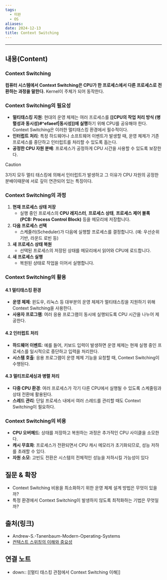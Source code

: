```yaml
---
tags:
  - 미완
  - OS
aliases: 
date: 2024-12-13
title: Context Switching
---
```

---

## 내용(Content)

### Context Switching

**컴퓨터 시스템에서 Context Switching은 CPU가 한 프로세스에서 다른 프로세스로 전환하는 과정을 말한다.** Kernel이 주체가 되어 동작한다.

### Context Switching의 필요성

- **멀티태스킹 지원**: 현대의 운영 체제는 여러 프로세스를 **[[CPU의 작업 처리 방식 (병렬성과 동시성)#^efaeef|동시성]]에 실행**하기 위해 CPU를 공유해야 한다. Context Switching은 이러한 멀티태스킹 환경에서 필수적이다.
- **인터럽트 처리**: 특정 하드웨어나 소프트웨어 이벤트가 발생할 때, 운영 체제가 기존 프로세스를 중단하고 인터럽트를 처리할 수 있도록 돕는다.
- **공정한 CPU 자원 분배**: 프로세스가 공정하게 CPU 시간을 사용할 수 있도록 보장한다.

>[!caution]
>3가지 모두 멀티 태스킹에 의해서 인터럽트가 발생하고 그 이유가 CPU 자원의 공정한 분배이때문에 서로 깊이 연관되어 있는 특징이다.


### Context Switching의 과정

1. **현재 프로세스 상태 저장**
    - 실행 중인 프로세스의 **CPU 레지스터**, **프로세스 상태**, **프로세스 제어 블록(PCB: Process Control Block)** 등을 메모리에 저장합니다.
2. **다음 프로세스 선택**
    - 스케줄러(Scheduler)가 다음에 실행할 프로세스를 결정합니다. (예: 우선순위 기반, 라운드 로빈 등)
3.  **새 프로세스 상태 복원**
    - 선택된 프로세스의 저장된 상태를 메모리에서 읽어와 CPU에 로드합니다.
4.  **새 프로세스 실행**
    - 복원된 상태로 작업을 이어서 실행합니다.

### Context Switching의 활용

#### 4.1 멀티태스킹 환경

- **운영 체제**: 윈도우, 리눅스 등 대부분의 운영 체제가 멀티태스킹을 지원하기 위해 Context Switching을 사용한다.
- **사용자 프로그램**: 여러 응용 프로그램이 동시에 실행되도록 CPU 시간을 나누어 제공한다.

#### 4.2 인터럽트 처리

- **하드웨어 이벤트**: 예를 들어, 키보드 입력이 발생하면 운영 체제는 현재 실행 중인 프로세스를 일시적으로 중단하고 입력을 처리한다.
- **시스템 호출**: 응용 프로그램이 운영 체제 기능을 요청할 때, Context Switching이 수행된다.

#### 4.3 멀티프로세싱과 병렬 처리

- **다중 CPU 환경**: 여러 프로세스가 각기 다른 CPU에서 실행될 수 있도록 스케줄링과 상태 전환에 활용된다.
- **스레드 관리**: 단일 프로세스 내에서 여러 스레드를 관리할 때도 Context Switching이 필요하다.

### Context Switching의 비용

- **CPU 오버헤드**: 상태를 저장하고 복원하는 과정은 추가적인 CPU 사이클을 소모한다.
- **캐시 무효화**: 프로세스가 전환되면서 CPU 캐시 메모리가 초기화되므로, 성능 저하를 초래할 수 있다.
- **자원 소모**: 고빈도 전환은 시스템의 전체적인 성능을 저하시킬 가능성이 있다


## 질문 & 확장

- Context Switching 비용을 최소화하기 위한 운영 체제 설계 방법은 무엇이 있을까?
- 특정 환경에서 Context Switching이 발생하지 않도록 최적화하는 기법은 무엇일까?


## 출처(링크)

- Andrew-S.-Tanenbaum-Modern-Operating-Systems
- [컨텍스트 스위칭의 이해와 중요성](https://lilys.ai/digest/2006153?s=1&nid=-1)

## 연결 노트

- down:: [[멀티 태스킹 관점에서 Context Switching 이해]]